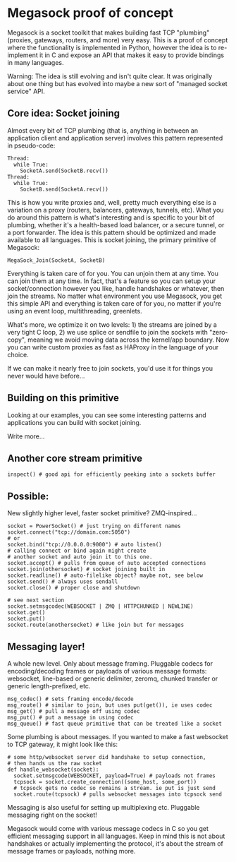 # Megasock proof of concept

Megasock is a socket toolkit that makes building fast TCP "plumbing"
(proxies, gateways, routers, and more) very easy. This is a proof of concept
where the functionality is implemented in Python, however the idea is to
re-implement it in C and expose an API that makes it easy to provide
bindings in many languages. 

Warning: The idea is still evolving and isn't quite clear. It was originally
about one thing but has evolved into maybe a new sort of "managed socket
service" API.

## Core idea: Socket joining

Almost every bit of TCP plumbing (that is, anything in between an
application client and application server) involves this pattern
represented in pseudo-code:

	Thread:
	  while True:
	    SocketA.send(SocketB.recv())
	Thread:
	  while True:
	    SocketB.send(SocketA.recv())

This is how you write proxies and, well, pretty much everything else is
a variation on a proxy (routers, balancers, gateways, tunnels, etc). What you do
around this pattern is what's interesting and is specific to your bit of
plumbing, whether it's a health-based load balancer, or a secure tunnel,
or a port forwarder. The idea is this pattern should be optimized and
made available to all languages. This is socket joining, the primary
primitive of Megasock:

	MegaSock_Join(SocketA, SocketB)

Everything is taken care of for you. You can unjoin them at any time.
You can join them at any time. In fact, that's a feature so you can
setup your socket/connection however you like, handle handshakes or
whatever, then join the streams. No matter what environment you use
Megasock, you get this simple API and everything is taken care of for
you, no matter if you're using an event loop, multithreading, greenlets. 

What's more, we optimize it on two levels: 1) the streams are joined by
a very tight C loop, 2) we use splice or sendfile to join the sockets
with "zero-copy", meaning we avoid moving data across the kernel/app
boundary. Now you can write custom proxies as fast as HAProxy in
the language of your choice. 

If we can make it nearly free to join sockets, you'd use it for things
you never would have before...

## Building on this primitive

Looking at our examples, you can see some interesting patterns and
applications you can build with socket joining. 

Write more...

## Another core stream primitive

	inspect() # good api for efficiently peeking into a sockets buffer

## Possible:

New slightly higher level, faster socket primitive? ZMQ-inspired...

	socket = PowerSocket() # just trying on different names
	socket.connect("tcp://domain.com:5050")
	# or 
	socket.bind("tcp://0.0.0.0:9000") # auto listen()
	# calling connect or bind again might create 
	# another socket and auto join it to this one.
	socket.accept() # pulls from queue of auto accepted connections
	socket.join(othersocket) # socket joining built in
	socket.readline() # auto-filelike object? maybe not, see below
	socket.send() # always uses sendall
	socket.close() # proper close and shutdown
	
	# see next section
	socket.setmsgcodec(WEBSOCKET | ZMQ | HTTPCHUNKED | NEWLINE)
	socket.get()
	socket.put()
	socket.route(anothersocket) # like join but for messages

## Messaging layer!

A whole new level. Only about message framing. Pluggable codecs for
encoding/decoding frames or payloads of various message formats:
websocket, line-based or generic delimiter, zeromq, chunked transfer or
generic length-prefixed, etc. 

	msg_codec() # sets framing encode/decode
	msg_route() # similar to join, but uses put(get()), ie uses codec
	msg_get() # pull a message off using codec
	msg_put() # put a message in using codec
	msg_queue() # fast queue primitive that can be treated like a socket

Some plumbing is about messages. If you wanted to make a fast websocket
to TCP gateway, it might look like this:

	# some http/websocket server did handshake to setup connection,
	# then hands us the raw socket
	def handle_websocket(socket):
	  socket.setmsgcode(WEBSOCKET, payload=True) # payloads not frames
	  tcpsock = socket.create_connection((some_host, some_port))
	  # tcpsock gets no codec so remains a stream. ie put is just send
	  socket.route(tcpsock) # pulls websocket messages into tcpsock send

Messaging is also useful for setting up multiplexing etc. Pluggable
messaging right on the socket!

Megasock would come with various message codecs in C so you get efficient
messaging support in all languages. Keep in mind this is not about
handshakes or actually implementing the protocol, it's about the stream
of message frames or payloads, nothing more.
